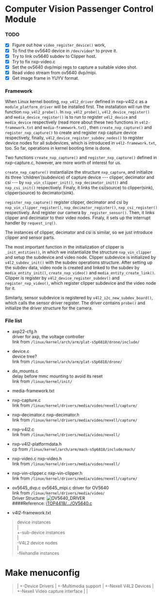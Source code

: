# Computer Vision Passenger Control Module

### TODO
- [x] Figure out how `video_register_device()` work,
- [x] To find the ov5640 device in `/dev/video*` to prove it.
- [x] Try to link ov5640 subdev to Clipper host.
- [x] Try to fix nxp-video.c
- [x] Set the ov5640 dvp/mipi regs to capture a suitable video shot.
- [x] Read video stream from ov5640 dvp/mipi.
- [x] Get image frame in YUYV format.

### Framework
When Linux kernel booting, `nxp_v4l2_driver` defined in nxp-v4l2.c
as a `module_platform_driver` will be installed first. 
The installation will run the function `nxp_v4l2_probe()`. 
In `nxp_v4l2_probe()`, `v4l2_device_register()` and `media_device_register()`
is to run to register `v4l2_device` and `media_device` respectively 
(read more about these two functions in `v4l2-framework.txt` and `media-framework.txt`)
, then `create_nxp_capture()` and `register_nxp_capture()` 
to create and register nxp capture device respectively, finally, 
`v4l2_device_register_subdev_nodes()` to register device nodes for all subdevices, 
which is introduced in `v4l2-framework.txt`, too. 
So far, operations in kernel booting time is done.

Two functions `create_nxp_capture()` and `register_nxp_capture()` defined in 
nxp-capture.c, however, are more worth of interest for us.

`create_nxp_capture()` instantialize the structure `nxp_capture`,
and initialize its three 'children'(subdevice) of capture device ---
clipper, decimator and csi --- by `nxp_vin_clipper_init()`, `nxp_decimator_init()` 
and `nxp_csi_init()` respectively. Finaly, it links the csi(source) to clipper(sink), 
clipper(source) to decimator(sink). 

`register_nxp_capture()` register clipper, decimator and csi by `nxp_vin_clipper_register()`, 
`nxp_decimator_register()`, `nxp_csi_register()` respectively. And register our camera by 
`_register_sensor()`. Then, it links clipper and decimator to their video nodes. Finaly, 
it sets up the interrupt handler by `request_irq()`.

The instances of clipper, decimator and csi is similar, 
so we just introduce clipper and sensor parts. 

The most important function in the initialization of clipper is `_init_entities()`, 
in which we instantialize the structure `nxp_vin_clipper` and setup the subdevice and video node. 
Clipper subdevice is initialized by `v4l2_subdev_init()` with the subdev operations structure. 
After setting up the subdev data, video node is created and linked to the subdev by 
`media_entity_init()`, `create_nxp_video()` and `media_entity_create_link()`. 
Clipper is register by `v4l2_device_register_subdev()` and `register_nxp_video()`, 
which register clipper subdevice and the video node for it.

Similarly, sensor subdevice is registered by `v4l2_i2c_new_subdev_board()`, which calls the sensor driver register. 
The driver contains `probe()` and initialize the driver structure for the camera.




### File list
* axp22-cfg.h  
driver for axp, the voltage controller  
link from `/linux/kernel/arch/arm/plat-s5p6818/drone/include/`

* device.c  
device tree?  
link from `/linux/kernel/arch/arm/plat-s5p6818/drone/`

* do_mounts.c  
delay before mmc mounting to avoid its reset  
link from `/linux/kernel/init/`

* media-framework.txt  

* nxp-capture.c  
link from `/linux/kernel/drivers/media/video/nexell/capture/`

* nxp-decimator.c  nxp-decimator.h  
link from `/linux/kernel/drivers/media/video/nexell/capture/`

* nxp-v4l2.c  
link from `/linux/kernel/drivers/media/video/nexell/`

* nxp-v4l2-platformdata.h  
cp from `/linux/kernel/arch/arm/mach-s5p6818/include/mach/`

* nxp-video.c  nxp-video.h  
link from `/linux/kernel/drivers/media/video/nexell/`

* nxp-vin-clipper.c  nxp-vin-clipper.h  
link from `/linux/kernel/drivers/media/video/nexell/capture/`

* ov5645_dvp.c  ov5645_mipi.c
driver for OV5640  
link from `/linux/kernel/drivers/media/video/`  
Driver Structure: ![OV5640_DRIVER](https://lh3.googleusercontent.com/7jsnxkgSMBU3xvV8KxoLITNiqcy_nI-HOm3o7MYqiB2_yZhk_Qi8kV46sbs-Yf-K131zlzRcZ7R8jA=w5000-no)  
####Reference: [iTOP4418/.../OV5640.c](https://github.com/iTOP4418/kernel-3.4.39/blob/topeet_develop/kernel-3.4.39/drivers/media/video/ov5640.c)  

* v4l2-framework.txt  
> device instances  
>  |  
>  +-sub-device instances  
>  |  
>  \-V4L2 device nodes  
>      |  
>      \-filehandle instances  


# Make menuconfig
>  |
>  +-Device Drivers
>      |
>      +-Multimedia support
>          |
>          +-Nexell V4L2 Devices
>              |
>              +-Nexell Video capture interface
>                  |
>                  |




